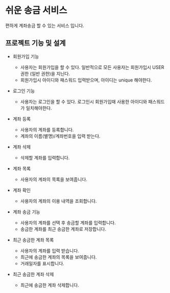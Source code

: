 # 쉬운 송금 서비스

편하게 계좌송금 할 수 있는 서비스 입니다.

## 프로젝트 기능 및 설계
- 회원가입 기능
  - 사용자는 회원가입을 할 수 있다. 일반적으로 모든 사용자는 회원가입시 USER 권한 (일반 권한)을 지닌다. 
  - 회원가입시 아이디와 패스워드 입력받으며, 아이디는 unique 해야한다. 

- 로그인 기능
  - 사용자는 로그인을 할 수 있다. 로그인시 회원가입때 사용한 아이디와 패스워드가 일치해야한다. 

- 계좌 등록
  - 사용자의 계좌를 등록합니다.
  - 계좌의 이름(별명)/계좌번호을 입력 받는다.
    
- 계좌 삭제
  - 삭제할 계좌를 입력합니다.

- 계좌 목록
  - 사용자의 계좌의 목록을 보여줍니다.

- 계좌 확인
  - 사용자의 계좌의 이용 내역을 조회합니다.

- 계좌 송금 기능
  - 사용자의 계좌를 선택 후 송금할 계좌를 입력합니다.
  - 송금한 계좌를 최근 송금한 계좌로 저장합니다.

- 최근 송금한 계좌 목록
  - 사용자의 계좌를 입력 받습니다.
  - 최근에 송금한 계좌의 목록을 보여줍니다.
  - 거래일자를 표시합니다.

- 최근 송금한 계좌 삭제
  - 최근에 송금한 계좌 삭제합니다.
     
